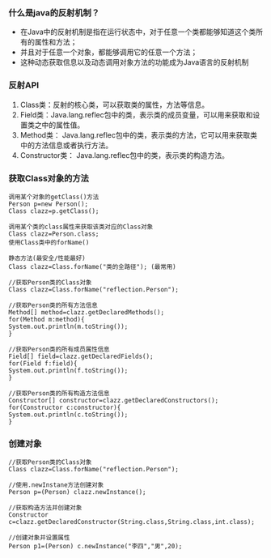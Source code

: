 ### 什么是java的反射机制？
- 在Java中的反射机制是指在运行状态中，对于任意一个类都能够知道这个类所有的属性和方法；
- 并且对于任意一个对象，都能够调用它的任意一个方法；
- 这种动态获取信息以及动态调用对象方法的功能成为Java语言的反射机制

### 反射API
1. Class类：反射的核心类，可以获取类的属性，方法等信息。 
2. Field类：Java.lang.reflec包中的类，表示类的成员变量，可以用来获取和设置类之中的属性值。 
3. Method类： Java.lang.reflec包中的类，表示类的方法，它可以用来获取类中的方法信息或者执行方法。 
4. Constructor类： Java.lang.reflec包中的类，表示类的构造方法。

### 获取Class对象的方法
```text
调用某个对象的getClass()方法 
Person p=new Person(); 
Class clazz=p.getClass(); 

调用某个类的class属性来获取该类对应的Class对象 
Class clazz=Person.class; 
使用Class类中的forName()

静态方法(最安全/性能最好) 
Class clazz=Class.forName("类的全路径"); (最常用)
```
```text
//获取Person类的Class对象 
Class clazz=Class.forName("reflection.Person");

//获取Person类的所有方法信息 
Method[] method=clazz.getDeclaredMethods(); 
for(Method m:method){ 
System.out.println(m.toString()); 
} 

//获取Person类的所有成员属性信息 
Field[] field=clazz.getDeclaredFields(); 
for(Field f:field){ 
System.out.println(f.toString()); 
} 

//获取Person类的所有构造方法信息 
Constructor[] constructor=clazz.getDeclaredConstructors(); 
for(Constructor c:constructor){ 
System.out.println(c.toString()); 
}

```

### 创建对象
```text
//获取Person类的Class对象 
Class clazz=Class.forName("reflection.Person"); 

//使用.newInstane方法创建对象 
Person p=(Person) clazz.newInstance(); 

//获取构造方法并创建对象 
Constructor c=clazz.getDeclaredConstructor(String.class,String.class,int.class); 

//创建对象并设置属性
Person p1=(Person) c.newInstance("李四","男",20);

```
